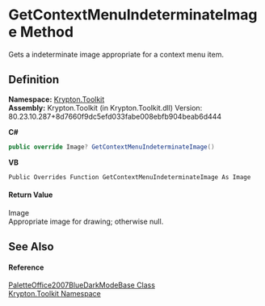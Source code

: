 # GetContextMenuIndeterminateImage Method


Gets a indeterminate image appropriate for a context menu item.



## Definition
**Namespace:** <a href="79d2eac2-21f4-54ff-7552-b20c33c30600.md">Krypton.Toolkit</a>  
**Assembly:** Krypton.Toolkit (in Krypton.Toolkit.dll) Version: 80.23.10.287+8d7660f9dc5efd033fabe008ebfb904beab6d444

**C#**
``` C#
public override Image? GetContextMenuIndeterminateImage()
```
**VB**
``` VB
Public Overrides Function GetContextMenuIndeterminateImage As Image
```



#### Return Value
Image  
Appropriate image for drawing; otherwise null.

## See Also


#### Reference
<a href="aecd8e70-4dbe-e724-9390-31030bcf0cec.md">PaletteOffice2007BlueDarkModeBase Class</a>  
<a href="79d2eac2-21f4-54ff-7552-b20c33c30600.md">Krypton.Toolkit Namespace</a>  
